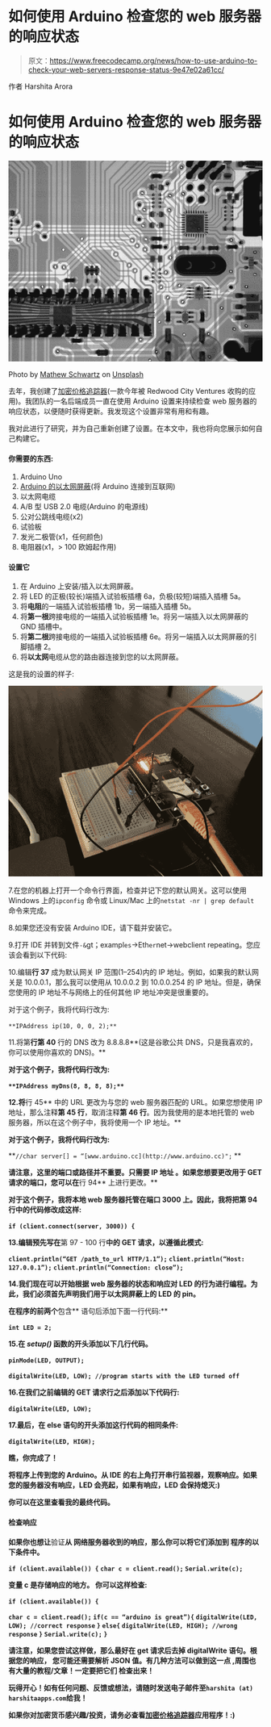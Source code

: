 # 如何使用 Arduino 检查您的 web 服务器的响应状态

> 原文：<https://www.freecodecamp.org/news/how-to-use-arduino-to-check-your-web-servers-response-status-9e47e02a61cc/>

作者 Harshita Arora

# 如何使用 Arduino 检查您的 web 服务器的响应状态

![1*bQ91iaTCYt1SEHw-S3Rmxg](img/f9e73c8385c3e821f4c36cbdec78f3d3.png)

Photo by [Mathew Schwartz](https://unsplash.com/photos/iGheu30xAi8?utm_source=unsplash&utm_medium=referral&utm_content=creditCopyText) on [Unsplash](https://unsplash.com/search/photos/arduino?utm_source=unsplash&utm_medium=referral&utm_content=creditCopyText)

去年，我创建了[加密价格追踪器](https://itunes.apple.com/us/app/crypto-price-tracker/id1333696099?ls=1&mt=8)(一款今年被 Redwood City Ventures 收购的应用)。我团队的一名后端成员一直在使用 Arduino 设置来持续检查 web 服务器的响应状态，以便随时获得更新。我发现这个设置非常有用和有趣。

我对此进行了研究，并为自己重新创建了设置。在本文中，我也将向您展示如何自己构建它。

#### 你需要的东西:

1.  Arduino Uno
2.  [Arduino 的以太网屏蔽](http://a.co/d/cLNijNF)(将 Arduino 连接到互联网)
3.  以太网电缆
4.  A/B 型 USB 2.0 电缆(Arduino 的电源线)
5.  公对公跳线电缆(x2)
6.  试验板
7.  发光二极管(x1，任何颜色)
8.  电阻器(x1，> 100 欧姆起作用)

#### 设置它

1.  在 Arduino 上安装/插入以太网屏蔽。
2.  将 LED 的正极(较长)端插入试验板插槽 6a，负极(较短)端插入插槽 5a。
3.  将**电阻**的一端插入试验板插槽 1b，另一端插入插槽 5b。
4.  将**第一根**跨接电缆的一端插入试验板插槽 1e。将另一端插入以太网屏蔽的 GND 插槽中。
5.  将**第二根**跨接电缆的一端插入试验板插槽 6e。将另一端插入以太网屏蔽的引脚插槽 2。
6.  将**以太网**电缆从您的路由器连接到您的以太网屏蔽。

这是我的设置的样子:

![1*qbA3umNhKDiZy1bBrQZy1g](img/0a192bf5fc2003da90c09e57848ad406.png)

7.在您的机器上打开一个命令行界面，检查并记下您的默认网关。这可以使用 Windows 上的`ipconfig` 命令或 Linux/Mac 上的`netstat -nr | grep default` 命令来完成。

8.如果您还没有安装 Arduino IDE，请下载并安装它。

9.打开 IDE 并转到文件`-&`gt；exampl`es`->Eth`er`net->webclient repeating。您应该会看到以下代码:

10.编辑**行 37** 成为默认网关 IP 范围(1–254)内的 IP 地址。例如，如果我的默认网关是 10.0.0.1，那么我可以使用从 10.0.0.2 到 10.0.0.254 的 IP 地址。但是，确保您使用的 IP 地址不与网络上的任何其他 IP 地址冲突是很重要的。

对于这个例子，我将代码行改为:

`**IPAddress ip(10, 0, 0, 2);**`

11.将第**行第 40** 行的 DNS 改为 8.8.8.8**(这是谷歌公共 DNS，只是我喜欢的，你可以使用你喜欢的 DNS)。**

**对于这个例子，我将代码行改为:**

**`**IPAddress myDns(8, 8, 8, 8);**`**

**12.将**行 45** 中的 URL 更改为与您的 web 服务器匹配的 URL。如果您想使用 IP 地址，那么注释**第 45 行**，取消注释**第 46 行**。因为我使用的是本地托管的 web 服务器，所以在这个例子中，我将使用一个 IP 地址。**

**对于这个例子，我将代码行改为:**

**`//char server[] = “[www.arduino.cc](http://www.arduino.cc)";`
**

**请注意，这里的端口或路径并不重要。只需要 IP 地址
。如果您想要更改用于 GET
请求的端口，您可以在**行 94** 上进行更改。**

**对于这个例子，我将本地 web 服务器托管在端口 3000 上。因此，我将把第 94 行中的代码修改成这样:**

**`if (client.connect(server, 3000)) {`**

**13.编辑预先写在**第 97 - 100 行**中的 **GET** 请求，以遵循此模式:**

**`client.println(“GET /path_to_url HTTP/1.1”);`
`client.println(“Host: 127.0.0.1”);`
`client.println(“Connection: close”);`** 

**14.我们现在可以开始根据 web 服务器的状态和响应对 LED 的行为进行编程。为此，我们必须首先声明我们用于以太网屏蔽上的 LED 的 pin。**

**在程序的前两个**包含** 语句后添加下面一行代码:**

**`int LED = 2;`**

**15.在 *setup()* 函数的开头添加以下几行代码。**

**`pinMode(LED, OUTPUT);`**

**`digitalWrite(LED, LOW); //program starts with the LED turned off`**

**16.在我们之前编辑的 GET 请求行之后添加以下代码行:**

**`digitalWrite(LED, LOW);`**

**17.最后，在 **else** 语句的开头添加这行代码的相同条件:**

**`digitalWrite(LED, HIGH);`**

**瞧，你完成了！**

**将程序上传到您的 Arduino。从 IDE 的右上角打开串行监视器，观察响应。如果您的服务器没有响应，LED 会亮起，如果有响应，LED 会保持熄灭:)**

**你可以在这里查看我的最终代码。**

#### **检查响应**

**如果你也想让**验证**从
网络服务器收到的响应，那么你可以将它们添加到
程序的以下条件中。**

**`if (client.available()) {`
`char c = client.read();`
`Serial.write(c);`** 

**变量 **c** 是存储响应的地方。
你可以这样检查:**

**`if (client.available()) {`**

**`char c = client.read();`
`if(c == “arduino is great”){`
`digitalWrite(LED, LOW); //correct response`
`}`
`else{`
`digitalWrite(LED, HIGH); //wrong response`
`}`
`Serial.write(c);`
`}`**

**请注意，如果您尝试这样做，那么最好在 get 请求后去掉
digitalWrite 语句。根据您的响应，
您可能还需要解析 JSON 值。有几种方法可以做到这一点
,周围也有大量的教程/文章！一定要把它们
检查出来！**

**玩得开心！如有任何问题、反馈或想法，请随时发送电子邮件至`harshita (at) harshitaapps.com`给我！**

**如果你对加密货币感兴趣/投资，请务必查看[加密价格追踪器](https://itunes.apple.com/us/app/crypto-price-tracker/id1333696099?ls=1&mt=8)应用程序！:)**